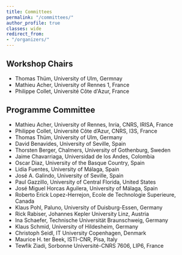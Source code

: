 ```yaml
---
title: Committees
permalink: "/committees/"
author_profile: true
classes: wide
redirect_from:
- "/organizers/"
---
```


## Workshop Chairs
* Thomas Thüm, University of Ulm, Germnay
* Mathieu Acher, University of Rennes 1, France
* Philippe Collet, Université Côte d'Azur, France

## Programme Committee
* Mathieu Acher, University of Rennes, Inria, CNRS, IRISA, France
* Philippe Collet, Université Côte d’Azur, CNRS, I3S, France
* Thomas Thüm, University of Ulm, Germany
* David Benavides, University of Seville, Spain
* Thorsten Berger, Chalmers, University of Gothenburg, Sweden
* Jaime Chavarriaga, Universidad de los Andes, Colombia
* Oscar Diaz, University of the Basque Country, Spain
* Lidia Fuentes, University of Málaga, Spain
* José A. Galindo, University of Seville, Spain
* Paul Gazzillo, University of Central Florida, United States
* José Miguel Horcas Aguilera, University of Málaga, Spain
* Roberto Erick Lopez-Herrejon, Ecole de Technologie Superieure, Canada
* Klaus Pohl, Paluno, University of Duisburg-Essen, Germany
* Rick Rabiser, Johannes Kepler University Linz, Austria
* Ina Schaefer, Technische Universität Braunschweig, Germany
* Klaus Schmid, University of Hildesheim, Germany
* Christoph Seidl, IT University Copenhagen, Denmark
* Maurice H. ter Beek, ISTI-CNR, Pisa, Italy
* Tewfik Ziadi, Sorbonne Université-CNRS 7606, LIP6, France
